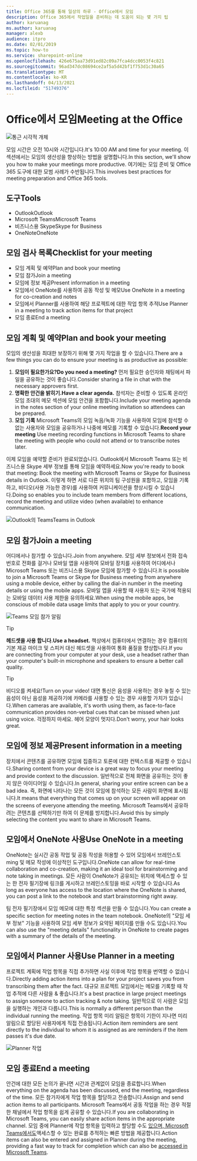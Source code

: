 ```yaml
---
title: Office 365를 통해 일상의 하루 - Office에서 모임
description: Office 365에서 작업일을 준비하는 데 도움이 되는 몇 가지 팁
author: karuanag
ms.author: karuanag
manager: alexb
audience: itpro
ms.date: 02/01/2019
ms.topic: how-to
ms.service: sharepoint-online
ms.openlocfilehash: 426e675aa73d91ed82c09a7fca4dcc0053f4c821
ms.sourcegitcommit: 96ad347dc08694ce2af5a5d42bf1f753d1c30a65
ms.translationtype: MT
ms.contentlocale: ko-KR
ms.lasthandoff: 04/13/2021
ms.locfileid: "51749376"
---
```

# <a name="meeting-at-the-office"></a><span data-ttu-id="a8b92-103">Office에서 모임</span><span class="sxs-lookup"><span data-stu-id="a8b92-103">Meeting at the Office</span></span>

![통근 시각적 개체](media/ditl_meeting.png)

<span data-ttu-id="a8b92-105">모임 시간은 오전 10시와 시간입니다.</span><span class="sxs-lookup"><span data-stu-id="a8b92-105">It's 10:00 AM and time for your meeting.</span></span> <span data-ttu-id="a8b92-106">이 섹션에서는 모임의 생산성을 향상하는 방법을 설명합니다.</span><span class="sxs-lookup"><span data-stu-id="a8b92-106">In this section, we'll show you how to make your meetings more productive.</span></span>  <span data-ttu-id="a8b92-107">여기에는 모임 준비 및 Office 365 도구에 대한 모범 사례가 수반됩니다.</span><span class="sxs-lookup"><span data-stu-id="a8b92-107">This involves best practices for meeting preparation and Office 365 tools.</span></span>  

## <a name="tools"></a><span data-ttu-id="a8b92-108">도구</span><span class="sxs-lookup"><span data-stu-id="a8b92-108">Tools</span></span>
- <span data-ttu-id="a8b92-109">Outlook</span><span class="sxs-lookup"><span data-stu-id="a8b92-109">Outlook</span></span>
- <span data-ttu-id="a8b92-110">Microsoft Teams</span><span class="sxs-lookup"><span data-stu-id="a8b92-110">Microsoft Teams</span></span>
- <span data-ttu-id="a8b92-111">비즈니스용 Skype</span><span class="sxs-lookup"><span data-stu-id="a8b92-111">Skype for Business</span></span>
- <span data-ttu-id="a8b92-112">OneNote</span><span class="sxs-lookup"><span data-stu-id="a8b92-112">OneNote</span></span>

## <a name="checklist-for-your-meeting"></a><span data-ttu-id="a8b92-113">모임 검사 목록</span><span class="sxs-lookup"><span data-stu-id="a8b92-113">Checklist for your meeting</span></span>
- <span data-ttu-id="a8b92-114">모임 계획 및 예약</span><span class="sxs-lookup"><span data-stu-id="a8b92-114">Plan and book your meeting</span></span>
- <span data-ttu-id="a8b92-115">모임 참가</span><span class="sxs-lookup"><span data-stu-id="a8b92-115">Join a meeting</span></span>
- <span data-ttu-id="a8b92-116">모임에 정보 제공</span><span class="sxs-lookup"><span data-stu-id="a8b92-116">Present information in a meeting</span></span>
- <span data-ttu-id="a8b92-117">모임에서 OneNote를 사용하여 공동 작성 및 메모</span><span class="sxs-lookup"><span data-stu-id="a8b92-117">Use OneNote in a meeting for co-creation and notes</span></span>
- <span data-ttu-id="a8b92-118">모임에서 Planner를 사용하여 해당 프로젝트에 대한 작업 항목 추적</span><span class="sxs-lookup"><span data-stu-id="a8b92-118">Use Planner in a meeting to track action items for that project</span></span>
- <span data-ttu-id="a8b92-119">모임 종료</span><span class="sxs-lookup"><span data-stu-id="a8b92-119">End a meeting</span></span>
 
## <a name="plan-and-book-your-meeting"></a><span data-ttu-id="a8b92-120">모임 계획 및 예약</span><span class="sxs-lookup"><span data-stu-id="a8b92-120">Plan and book your meeting</span></span>
<span data-ttu-id="a8b92-121">모임의 생산성을 최대한 보장하기 위해 몇 가지 작업을 할 수 있습니다.</span><span class="sxs-lookup"><span data-stu-id="a8b92-121">There are a few things you can do to ensure your meeting is as productive as possible:</span></span>

1. <span data-ttu-id="a8b92-122">**모임이 필요한가요?**</span><span class="sxs-lookup"><span data-stu-id="a8b92-122">**Do you need a meeting?**</span></span> <span data-ttu-id="a8b92-123">먼저 필요한 승인자와 채팅에서 파일을 공유하는 것이 좋습니다.</span><span class="sxs-lookup"><span data-stu-id="a8b92-123">Consider sharing a file in chat with the necessary approvers first.</span></span>  
1. <span data-ttu-id="a8b92-124">**명확한 안건을 밝히기.**</span><span class="sxs-lookup"><span data-stu-id="a8b92-124">**Have a clear agenda.**</span></span>  <span data-ttu-id="a8b92-125">참석자는 준비할 수 있도록 온라인 모임 초대의 메모 섹션에 모임 안건을 포함합니다.</span><span class="sxs-lookup"><span data-stu-id="a8b92-125">Include your meeting agenda in the notes section of your online meeting invitation so attendees can be prepared.</span></span>
1. <span data-ttu-id="a8b92-126">**모임 기록**  Microsoft Teams의 모임 녹음/녹화 기능을 사용하여 모임에 참석할 수 없는 사용자와 모임을 공유하거나 나중에 메모를 기록할 수 있습니다.</span><span class="sxs-lookup"><span data-stu-id="a8b92-126">**Record your meeting**  Use meeting recording functions in Microsoft Teams to share the meeting with people who could not attend or to transcribe notes later.</span></span>  

<span data-ttu-id="a8b92-127">이제 모임을 예약할 준비가 완료되었습니다. Outlook에서 Microsoft Teams 또는 비즈니스용 Skype 세부 정보를 통해 모임을 예약하세요.</span><span class="sxs-lookup"><span data-stu-id="a8b92-127">Now you're ready to book that meeting:  Book the meeting with Microsoft Teams or Skype for Business details in Outlook.</span></span> <span data-ttu-id="a8b92-128">이렇게 하면 서로 다른 위치의 팀 구성원을 포함하고, 모임을 기록하고, 비디오(사용 가능한 경우)를 사용하여 커뮤니케이션을 향상시킬 수 있습니다.</span><span class="sxs-lookup"><span data-stu-id="a8b92-128">Doing so enables you to include team members from different locations, record the meeting and utilize video (when available) to enhance communication.</span></span> 

![<span data-ttu-id="a8b92-129">Outlook의 Teams</span><span class="sxs-lookup"><span data-stu-id="a8b92-129">Teams in Outlook</span></span> ](media/ditl_teamsoutlook.png)

## <a name="join-a-meeting"></a><span data-ttu-id="a8b92-130">모임 참가</span><span class="sxs-lookup"><span data-stu-id="a8b92-130">Join a meeting</span></span>
<span data-ttu-id="a8b92-131">어디에서나 참가할 수 있습니다.</span><span class="sxs-lookup"><span data-stu-id="a8b92-131">Join from anywhere.</span></span> <span data-ttu-id="a8b92-132">모임 세부 정보에서 전화 접속 번호로 전화를 걸거나 모바일 앱을 사용하여 모바일 장치를 사용하여 어디에서나 Microsoft Teams 또는 비즈니스용 Skype 모임에 참가할 수 있습니다.</span><span class="sxs-lookup"><span data-stu-id="a8b92-132">It is possible to join a Microsoft Teams or Skype for Business meeting from anywhere using a mobile device, either by calling the dial-in number in the meeting details or using the mobile apps.</span></span> <span data-ttu-id="a8b92-133">모바일 앱을 사용할 때 사용자 또는 국가에 적용되는 모바일 데이터 사용 제한을 유의하세요.</span><span class="sxs-lookup"><span data-stu-id="a8b92-133">When using the mobile apps, be conscious of mobile data usage limits that apply to you or your country.</span></span>

![Teams 모임 참가 알림](media/ditl_teamsjoin.png)

> [!TIP]
> <span data-ttu-id="a8b92-135">**헤드셋을 사용 합니다.**</span><span class="sxs-lookup"><span data-stu-id="a8b92-135">**Use a headset.**</span></span> <span data-ttu-id="a8b92-136">책상에서 컴퓨터에서 연결하는 경우 컴퓨터의 기본 제공 마이크 및 스피커 대신 헤드셋을 사용하여 통화 품질을 향상합니다.</span><span class="sxs-lookup"><span data-stu-id="a8b92-136">If you are connecting from your computer at your desk, use a headset rather than your computer's built-in microphone and speakers to ensure a better call quality.</span></span>

> [!TIP]
> <span data-ttu-id="a8b92-137">비디오를 켜세요!</span><span class="sxs-lookup"><span data-stu-id="a8b92-137">Turn on your video!</span></span> <span data-ttu-id="a8b92-138">대면 통신은 음성을 사용하는 경우 놓칠 수 있는 음성이 아닌 음성을 제공하기에 카메라를 사용할 수 있는 경우 사용할 가치가 있습니다.</span><span class="sxs-lookup"><span data-stu-id="a8b92-138">When cameras are available, it's worth using them, as face-to-face communication provides non-verbal cues that can be missed when just using voice.</span></span> <span data-ttu-id="a8b92-139">걱정하지 마세요. 헤어 모양이 멋지다.</span><span class="sxs-lookup"><span data-stu-id="a8b92-139">Don't worry, your hair looks great.</span></span> 

## <a name="present-information-in-a-meeting"></a><span data-ttu-id="a8b92-140">모임에 정보 제공</span><span class="sxs-lookup"><span data-stu-id="a8b92-140">Present information in a meeting</span></span>
<span data-ttu-id="a8b92-141">장치에서 콘텐츠를 공유하면 모임에 집중하고 토론에 대한 컨텍스트를 제공할 수 있습니다.</span><span class="sxs-lookup"><span data-stu-id="a8b92-141">Sharing content from your device is a great way to focus your meeting and provide context to the discussion.</span></span> <span data-ttu-id="a8b92-142">일반적으로 전체 화면을 공유하는 것이 좋지 않은 아이디어일 수 있습니다.</span><span class="sxs-lookup"><span data-stu-id="a8b92-142">In general, sharing your entire screen can be a bad idea.</span></span> <span data-ttu-id="a8b92-143">즉, 화면에 나타나는 모든 것이 모임에 참석하는 모든 사람이 화면에 표시됩니다.</span><span class="sxs-lookup"><span data-stu-id="a8b92-143">It means that everything that comes up on your screen will appear on the screens of everyone attending the meeting.</span></span> <span data-ttu-id="a8b92-144">Microsoft Teams에서 공유하려는 콘텐츠를 선택하기만 하여 이 문제를 방지합니다.</span><span class="sxs-lookup"><span data-stu-id="a8b92-144">Avoid this by simply selecting the content you want to share in Microsoft Teams.</span></span> 

## <a name="use-onenote-in-a-meeting"></a><span data-ttu-id="a8b92-145">모임에서 OneNote 사용</span><span class="sxs-lookup"><span data-stu-id="a8b92-145">Use OneNote in a meeting</span></span>
<span data-ttu-id="a8b92-146">OneNote는 실시간 공동 작업 및 공동 작성을 허용할 수 있어 모임에서 브레인스토ming 및 메모 작성에 이상적인 도구입니다.</span><span class="sxs-lookup"><span data-stu-id="a8b92-146">OneNote can allow for real-time collaboration and co-creation, making it an ideal tool for brainstorming and note taking in meetings.</span></span> <span data-ttu-id="a8b92-147">모든 사람이 OneNote가 공유되는 위치에 액세스할 수 있는 한 전자 필기장에 링크를 게시하고 브레인스토밍을 바로 시작할 수 있습니다.</span><span class="sxs-lookup"><span data-stu-id="a8b92-147">As long as everyone has access to the location where the OneNote is shared, you can post a link to the notebook and start brainstorming right away.</span></span>

<span data-ttu-id="a8b92-148">팀 전자 필기장에서 모임 메모에 대한 특정 섹션을 만들 수 있습니다.</span><span class="sxs-lookup"><span data-stu-id="a8b92-148">You can create a specific section for meeting notes in the team notebook.</span></span> <span data-ttu-id="a8b92-149">OneNote의 "모임 세부 정보" 기능을 사용하여 모임 세부 정보가 요약된 페이지를 만들 수도 있습니다.</span><span class="sxs-lookup"><span data-stu-id="a8b92-149">You can also use the "meeting details" functionality in OneNote to create pages with a summary of the details of the meeting.</span></span>

## <a name="use-planner-in-a-meeting"></a><span data-ttu-id="a8b92-150">모임에서 Planner 사용</span><span class="sxs-lookup"><span data-stu-id="a8b92-150">Use Planner in a meeting</span></span>
<span data-ttu-id="a8b92-151">프로젝트 계획에 작업 항목을 직접 추가하면 사실 이후에 작업 항목을 번역할 수 없습니다.</span><span class="sxs-lookup"><span data-stu-id="a8b92-151">Directly adding action items into a plan for your project saves you from transcribing them after the fact.</span></span> <span data-ttu-id="a8b92-152">대규모 프로젝트 모임에서는 메모를 기록할 때 작업 추적에 다른 사람을 & 좋습니다.</span><span class="sxs-lookup"><span data-stu-id="a8b92-152">It's a best practice in large project meetings to assign someone to action tracking & note taking.</span></span> <span data-ttu-id="a8b92-153">일반적으로 이 사람은 모임을 실행하는 개인과 다릅니다.</span><span class="sxs-lookup"><span data-stu-id="a8b92-153">This is normally a different person than the individual running the meeting.</span></span> <span data-ttu-id="a8b92-154">작업 항목 미리 알림은 항목이 기한이 지나면 미리 알림으로 할당된 사용자에게 직접 전송됩니다.</span><span class="sxs-lookup"><span data-stu-id="a8b92-154">Action item reminders are sent directly to the individual to whom it is assigned as are reminders if the item passes it's due date.</span></span> 

![Planner 작업](media/ditl_task.png)

## <a name="end-a-meeting"></a><span data-ttu-id="a8b92-156">모임 종료</span><span class="sxs-lookup"><span data-stu-id="a8b92-156">End a meeting</span></span>
<span data-ttu-id="a8b92-157">안건에 대한 모든 논의가 끝나면 시간과 관계없이 모임을 종료합니다.</span><span class="sxs-lookup"><span data-stu-id="a8b92-157">When everything on the agenda has been discussed, end the meeting, regardless of the time.</span></span> <span data-ttu-id="a8b92-158">모든 참가자에게 작업 항목을 할당하고 전송합니다.</span><span class="sxs-lookup"><span data-stu-id="a8b92-158">Assign and send action items to all participants.</span></span> <span data-ttu-id="a8b92-159">Microsoft Teams에서 공동 작업을 하는 경우 적절한 채널에서 작업 항목을 쉽게 공유할 수 있습니다.</span><span class="sxs-lookup"><span data-stu-id="a8b92-159">If you are collaborating in Microsoft Teams, you can easily share action items in the appropriate channel.</span></span> <span data-ttu-id="a8b92-160">모임 중에 Planner에 작업 항목을 입력하고 할당할 수도 [있으며, Microsoft Teams에서도](https://support.office.com/article/use-planner-in-microsoft-teams-62798a9f-e8f7-4722-a700-27dd28a06ee0)액세스할 수 있는 완료를 추적하는 빠른 방법을 제공합니다.</span><span class="sxs-lookup"><span data-stu-id="a8b92-160">Action items can also be entered and assigned in Planner during the meeting, providing a fast way to track for completion which can also be [accessed in Microsoft Teams](https://support.office.com/article/use-planner-in-microsoft-teams-62798a9f-e8f7-4722-a700-27dd28a06ee0).</span></span> 
